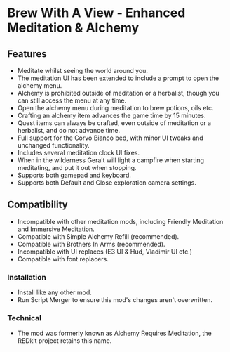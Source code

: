 # Brew With A View - Enhanced Meditation & Alchemy

## Features
- Meditate whilst seeing the world around you.
- The meditation UI has been extended to include a prompt to open the alchemy menu.
- Alchemy is prohibited outside of meditation or a herbalist, though you can still access the menu at any time.
- Open the alchemy menu during meditation to brew potions, oils etc.
- Crafting an alchemy item advances the game time by 15 minutes.
- Quest items can always be crafted, even outside of meditation or a herbalist, and do not advance time.
- Full support for the Corvo Bianco bed, with minor UI tweaks and unchanged functionality.
- Includes several meditation clock UI fixes.
- When in the wilderness Geralt will light a campfire when starting meditating, and put it out when stopping.
- Supports both gamepad and keyboard.
- Supports both Default and Close exploration camera settings.

## Compatibility
- Incompatible with other meditation mods, including Friendly Meditation and Immersive Meditation.
- Compatible with Simple Alchemy Refill (recommended).
- Compatible with Brothers In Arms (recommended).
- Incompatible with UI replaces (E3 UI & Hud, Vladimir UI etc.)
- Compatible with font replacers.

### Installation
- Install like any other mod.
- Run Script Merger to ensure this mod's changes aren't overwritten.

### Technical
- The mod was formerly known as Alchemy Requires Meditation, the REDkit project retains this name.
